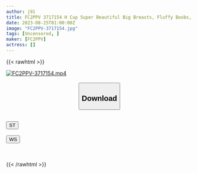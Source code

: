 ```yaml
---
author: j91
title: FC2PPV 3717154 H Cup Super Beautiful Big Breasts, Fluffy Boobs, Fair Silky Skin! ! A Popular River Makes An Appearance In The Main Story! ! H Gives Her For The First Time In 2 Years An Electric Piston Vibrator, Vaginal Cum Shot, Personal Shooting Individual Shooting Original 376th Person [cen]
date: 2023-08-25T01:00:00Z
image: "FC2PPV-3717154.jpg"
tags: [Uncensored, ]
maker: [FC2PPV]
actress: []
---
```



{{< rawhtml >}}

<div class="video" data-videoid="2aBoVR7VO3CZ8yL">
    <a href="javascript:;">
        <img src="https://my.j91.asia/posts/FC2PPV-3717154/FC2PPV-3717154.jpg" width="WIDTH" height="HEIGHT" alt="FC2PPV-3717154.mp4" loading="lazy">
    </a>
</div>

<script type="text/javascript" src="https://j91.asia/asset/on-demand-st.js"></script>

<br>
  <link rel="stylesheet" href="https://j91.asia/asset/bs5.css">
  
  <center>
  <button class="btn btn-primary" type="button" data-bs-toggle="collapse" data-bs-target=".multi-collapse" aria-expanded="false" aria-controls="multiCollapseExample1 multiCollapseExample2"><h2>Download</h2></button></center>
</p>
<div class="row">
  <div class="col">
    <div class="collapse multi-collapse" id="multiCollapseExample1">
      <div class="card card-body">
	      	      <br>
<div class="buttons">  
<a href="https://streamtape.to/v/2aBoVR7VO3CZ8yL"><button class="btn-hover color-3"><i class="fa fa-download"></i> ST</button></a></div>
    </div>
  </div>
</div>
  <div class="col">
    <div class="collapse multi-collapse" id="multiCollapseExample2">
      <div class="card card-body">
	      <br>
<div class="buttons">
    <a href="https://wolfstream.tv/e8ii3e7l18d0"><button class="btn-hover color-9"><i class="fa fa-download"></i> WS</button></a></div>
<br><br>
      </div>
    </div>
  </div>
</div>

{{< /rawhtml >}}